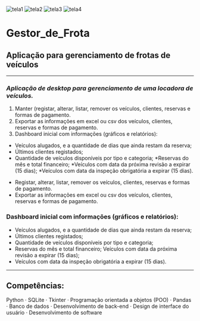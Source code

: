 ![tela1](https://github.com/Bressar/Gestor_de_Frota/assets/166835180/7dda100b-ca4c-4e82-a027-8a43e6e70585)
![tela2](https://github.com/Bressar/Gestor_de_Frota/assets/166835180/91929b77-f3ef-4845-acea-91e8b0a279e0)
![tela3](https://github.com/Bressar/Gestor_de_Frota/assets/166835180/3e4724ce-0d69-496f-83c0-97e20c43fa34)
![tela4](https://github.com/Bressar/Gestor_de_Frota/assets/166835180/1c6be48c-d067-422e-970a-8d213e6f51c5)



# Gestor_de_Frota
## **Aplicação para gerenciamento de frotas de veículos**
---

### *Aplicação de desktop para gerenciamento de uma locadora de veículos.*
1. Manter (registar, alterar, listar, remover os veículos, clientes, reservas e formas de pagamento.
1. Exportar as informações em excel ou csv dos veículos, clientes, reservas e formas de pagamento.
1. Dashboard inicial com informações (gráficos e relatórios):

* Veículos alugados, e a quantidade de dias que ainda restam da reserva;
* Últimos clientes registados;
* Quantidade de veículos disponíveis por tipo e categoria;
*Reservas do mês e total financeiro;
*Veículos com data da próxima revisão a expirar (15 dias);
*Veículos com data da inspeção obrigatória a expirar (15 dias).

- Registar, alterar, listar, remover os veículos, clientes, reservas e formas de pagamento. 
- Exportar as informações em excel ou csv dos veículos, clientes, reservas e formas de pagamento.
### Dashboard inicial com informações (gráficos e relatórios): 
   - Veículos alugados, e a quantidade de dias que ainda restam da reserva;
   - Últimos clientes registados;
   - Quantidade de veículos disponíveis por tipo e categoria;
   - Reservas do mês e total financeiro; Veículos com data da próxima revisão a expirar (15 dias);
   - Veículos com data da inspeção obrigatória a expirar (15 dias).
---
   
## Competências:
Python · SQLite · Tkinter · Programação orientada a objetos (POO) · Pandas · Banco de dados · Desenvolvimento de back-end · Design de interface do usuário · Desenvolvimento de software
